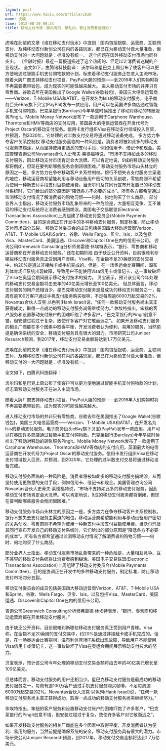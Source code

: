 ```yaml
---
layout: post
url: https://www.huxiu.com/article/2828
name: 虎嗅
time: 2012-08-20 08:23
title: 移动支付市场：够热闹的，够乱的，够让消费者迷糊的！
---
```

虎嗅在此前的文章《谁在移动支付玩水》中提到：国内包括银联、运营商、互联网支付、及纯移动支付新创公司在内的各路玩家，都已在为移动支付做大量准备，但移动支付的一大问题就是：标准没有统一。 这个问题在国外移动支付市场也同样突出。 《金融时报》最近一篇报道描述了这个热闹的、但足以让消费者迷糊的产业现状。 全文如下，由腾讯科技翻译： 沃尔玛和星巴克上周公布了使客户可以更方便地通过智能手机支付购物款的计划，标志着移动支付服务正在进入主流市场。 随着大牌厂商支持移动支付项目，PayPal大胆的预测——到2016年人们购物时将不再需要携带钱包，成为现实的可能性越来越大。 进入移动支付市场的并非只有零售商。谷歌去年在美国推出了Google Wallet(谷歌钱包)，美国三大电信运营商——Verizon、T-Mobile USA和AT&T，在开发名为Isis的移动支付服务。电子商务巨头eBay旗下贝宝(PayPal)发布一款应用，用户可以在英国许多商店通过智能手机支付购物款。巴克莱银行(Barclays)今年早些时候推出了移动对移动的转账服务Pingit。Mobile Money Network发布了一款适用于Carphone Warehouse、Thorntons和HMV等商店的支付应用，英国最大的电信运营商在开发代号为Project Oscar的移动支付服务。信用卡发行组织Visa在移动支付领域投入巨资，并预测，到2020年，它处理的过半数支付交易将通过移动设备完成。 多方势力争夺客户关系控制权 移动支付服务面临的一种风险是，消费者将被如此多的移动支付服务搞糊涂，从而坚持使用更熟悉的支付手段，例如信用卡、借记卡和现金。美国管理咨询公司Novantas合伙人史蒂夫·莱德福特说，“市场不支持如此多的移动支付服务，因此移动支付市场肯定会大洗牌。可以肯定地说，9成的移动支付服务都将倒闭，但现在要判断哪些服务会倒闭很困难。” 移动支付服务市场山头林立的原因之一是，多方势力在争夺移动客户关系控制权。银行不想失去支付服务主渠道的地位，移动运营商希望能利用与移动设备用户密切的关系创收，零售商则不希望为使用一种新支付手段支付巨额使用费。当沃尔玛及其同行宣布开发自己的移动支付系统时，它们给出的部分原因是“降低各方不必要的成本”。所有各方都希望通过监测移动支付情况了解消费者的购物习惯——何时、何地购买了什么商品。 部分业界人士指出，移动支付服务市场乱象带来的一种危险是，大量相互竞争、互不兼容的移动支付系统将让消费者感到糊涂。美国电子交易联盟(Electronic Transactions Association)上周组建了移动支付委员会(Mobile Payments Committee)，目的是协调正在开发中的多种移动支付服务，制定标准，防止移动支付市场四分五裂。 移动支付委员会的成员包括美国四大移动运营商Verizon、AT&T、T-Mobile USA和Sprint，谷歌、Wells Fargo、贝宝、Isis，以及包括Visa、MasterCard、美国运通、Discover和Capitol One在内的信用卡公司。 咨询公司Greenwich Consulting分析师弗雷德·休埃特表示，“银行、零售商和移动运营商都在开发移动支付服务。” 还在初期阶段 由于缺乏公开资料，目前很难判断哪些移动支付服务真正受到用户青睐。Visa称，在金额不足20英磅的支付交易中，约20%是通过非接触卡或手机完成的。但是，在一场奥运会比赛期间，温布利体育场IT系统出现故障，导致用户不能使用Visa信用卡或借记卡，这一事故破坏了Visa在奥运会期间展示移动支付技术的努力。 贝宝表示，预计该公司今年处理的移动支付交易金额将由去年的40亿美元增长至100亿美元。 但总体而言，移动支付服务的用户还相当少。星巴克移动支付服务是最成功的移动支付服务之一，每周有逾100万客户通过手机支付服务购买咖啡，不足每周逾6000万起交易的2%。Novantas合伙人汉克·以色列(Hank Israel)说，“任何一款移动支付服务尚未真正获得成功，取得一点成功的移动支付服务尚需继续努力。” 休埃特指出，笨拙的客户服务和设置移动支付账户的困难吓跑了许多客户，“巴克莱银行的Pingit创意不错，但安装过程过于复杂，致使许多客户对它敬而远之”。 如果开发移动支付服务的相关厂商能在多个因素中取得平衡，开发消费者认为便利、易用的服务，当然前提是确保系统的安全，移动支付服务具有很大的潜力。市场研究公司Juniper Research预测，到2017年，移动支付交易金额将达到1.7万亿美元。

虎嗅在此前的文章《谁在移动支付玩水》中提到：国内包括银联、运营商、互联网支付、及纯移动支付新创公司在内的各路玩家，都已在为移动支付做大量准备，但移动支付的一大问题就是：标准没有统一。

全文如下，由腾讯科技翻译：

沃尔玛和星巴克上周公布了使客户可以更方便地通过智能手机支付购物款的计划，标志着移动支付服务正在进入主流市场。

随着大牌厂商支持移动支付项目，PayPal大胆的预测——到2016年人们购物时将不再需要携带钱包，成为现实的可能性越来越大。

进入移动支付市场的并非只有零售商。谷歌去年在美国推出了Google Wallet(谷歌钱包)，美国三大电信运营商——Verizon、T-Mobile USA和AT&T，在开发名为Isis的移动支付服务。电子商务巨头eBay旗下贝宝(PayPal)发布一款应用，用户可以在英国许多商店通过智能手机支付购物款。巴克莱银行(Barclays)今年早些时候推出了移动对移动的转账服务Pingit。Mobile Money Network发布了一款适用于Carphone Warehouse、Thorntons和HMV等商店的支付应用，英国最大的电信运营商在开发代号为Project Oscar的移动支付服务。信用卡发行组织Visa在移动支付领域投入巨资，并预测，到2020年，它处理的过半数支付交易将通过移动设备完成。

移动支付服务面临的一种风险是，消费者将被如此多的移动支付服务搞糊涂，从而坚持使用更熟悉的支付手段，例如信用卡、借记卡和现金。美国管理咨询公司Novantas合伙人史蒂夫·莱德福特说，“市场不支持如此多的移动支付服务，因此移动支付市场肯定会大洗牌。可以肯定地说，9成的移动支付服务都将倒闭，但现在要判断哪些服务会倒闭很困难。”

移动支付服务市场山头林立的原因之一是，多方势力在争夺移动客户关系控制权。银行不想失去支付服务主渠道的地位，移动运营商希望能利用与移动设备用户密切的关系创收，零售商则不希望为使用一种新支付手段支付巨额使用费。当沃尔玛及其同行宣布开发自己的移动支付系统时，它们给出的部分原因是“降低各方不必要的成本”。所有各方都希望通过监测移动支付情况了解消费者的购物习惯——何时、何地购买了什么商品。

部分业界人士指出，移动支付服务市场乱象带来的一种危险是，大量相互竞争、互不兼容的移动支付系统将让消费者感到糊涂。美国电子交易联盟(Electronic Transactions Association)上周组建了移动支付委员会(Mobile Payments Committee)，目的是协调正在开发中的多种移动支付服务，制定标准，防止移动支付市场四分五裂。

移动支付委员会的成员包括美国四大移动运营商Verizon、AT&T、T-Mobile USA和Sprint，谷歌、Wells Fargo、贝宝、Isis，以及包括Visa、MasterCard、美国运通、Discover和Capitol One在内的信用卡公司。

咨询公司Greenwich Consulting分析师弗雷德·休埃特表示，“银行、零售商和移动运营商都在开发移动支付服务。”

由于缺乏公开资料，目前很难判断哪些移动支付服务真正受到用户青睐。Visa称，在金额不足20英磅的支付交易中，约20%是通过非接触卡或手机完成的。但是，在一场奥运会比赛期间，温布利体育场IT系统出现故障，导致用户不能使用Visa信用卡或借记卡，这一事故破坏了Visa在奥运会期间展示移动支付技术的努力。

贝宝表示，预计该公司今年处理的移动支付交易金额将由去年的40亿美元增长至100亿美元。

但总体而言，移动支付服务的用户还相当少。星巴克移动支付服务是最成功的移动支付服务之一，每周有逾100万客户通过手机支付服务购买咖啡，不足每周逾6000万起交易的2%。Novantas合伙人汉克·以色列(Hank Israel)说，“任何一款移动支付服务尚未真正获得成功，取得一点成功的移动支付服务尚需继续努力。”

休埃特指出，笨拙的客户服务和设置移动支付账户的困难吓跑了许多客户，“巴克莱银行的Pingit创意不错，但安装过程过于复杂，致使许多客户对它敬而远之”。

如果开发移动支付服务的相关厂商能在多个因素中取得平衡，开发消费者认为便利、易用的服务，当然前提是确保系统的安全，移动支付服务具有很大的潜力。市场研究公司Juniper Research预测，到2017年，移动支付交易金额将达到1.7万亿美元。

